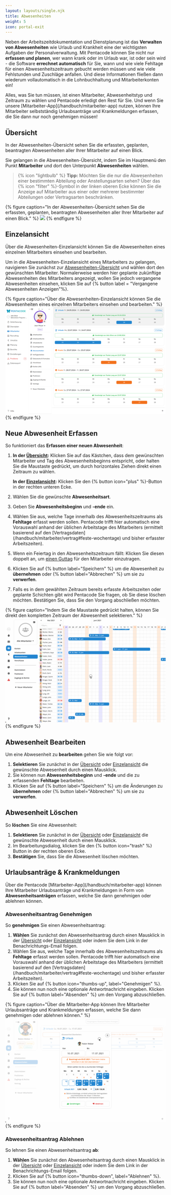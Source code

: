 ```yaml
---
layout: layouts/single.njk
title: Abwesenheiten
weight: 5
icon: portal-exit
---
```


Neben der Arbeitszeitdokumentation und Dienstplanung ist das **Verwalten von Abwesenheiten** wie Urlaub und Krankheit eine der wichtigsten Aufgaben der Personalverwaltung. Mit Pentacode können Sie nicht nur **erfassen und planen**,
wer wann krank oder im Urlaub war, ist oder sein wird - die Software **errechnet automatisch** für Sie, wann und wie viele
Fehltage für einen Abwesenheitszeitraum gebucht werden müssen und wie viele Fehlstunden und Zuschläge anfallen. Und diese Informationen fließen dann wiederum vollautomatisch in die Lohnbuchhaltung und Mitarbeiterkonten ein!

Alles, was Sie tun müssen, ist einen Mitarbeiter, Abwesenheitstyp und Zeitraum zu wählen und Pentacode erledigt den Rest für Sie. Und wenn Sie unsere [Mitarbeiter-App]\(/handbuch/mitarbeiter-app) nutzen, können Ihre Mitarbeiter selbstständig Urlaubsanträge und Krankmeldungen erfassen, die Sie dann nur noch genehmigen müssen!

## Übersicht

In der Abwesenheiten-Übersicht sehen Sie die erfassten, geplanten, beantragten Abwesenheiten aller Ihrer Mitarbeiter
auf einen Blick.

Sie gelangen in die Abwesenheiten-Übersicht, indem Sie im Hauptmenü den Punkt **Mitarbeiter** und dort den Unterpunkt **Abwesenheiten** wählen.

> {% icon "lightbulb" %} **Tipp:** Möchten Sie die nur die Abwesenheiten einer bestimmten Abteilung oder Anstellungsarten sehen? Über das
> {% icon "filter" %}-Symbol in der linken oberen Ecke können Sie die Anzeige auf Mitarbeiter aus einer oder mehrerer bestimmter Abteilungen oder Vertragsarten beschränken.

{% figure caption="In der Abwesenheiten-Übersicht sehen Sie die erfassten, geplanten, beantragten Abwesenheiten aller Ihrer Mitarbeiter auf einen Blick." %}
<img src="übersicht.webp" />
{% endfigure %}

## Einzelansicht

Über die Abwesenheiten-Einzelansicht können Sie die Abwesenheiten eines einzelnen Mitarbeiters einsehen und bearbeiten.

Um in die Abwesenheiten-Einzelansicht eines Mitarbeiters zu gelangen, navigieren Sie zunächst zur [Abwesenheiten-Übersicht](#übersicht) und wählen dort den gewünschten Mitarbeiter.
Normalerweise werden hier geplante zukünftige Abwesenheiten des Mitarbeiters angezeigt, wollen Sie jedoch vergangene Abwesenheiten einsehen, klicken Sie auf {% button label = "Vergangene Abwesenheiten Anzeigen"%}. 

{% figure caption="Über die Abwesenheiten-Einzelansicht können Sie die Abwesenheiten eines einzelnen Mitarbeiters einsehen und bearbeiten." %}
<img src="abwesenheiten_einzeln.webp" />
{% endfigure %}

## Neue Abwesenheit Erfassen

So funktioniert das **Erfassen einer neuen Abwesenheit**:

1. **In der [Übersicht](#übersicht):** Klicken Sie auf das Kästchen, dass dem gewünschten
   Mitarbeiter und Tag des Abwesenheitsbeginns entspricht, oder
   halten Sie die Maustaste gedrückt, um durch horizontales Ziehen direkt einen Zeitraum zu wählen.

   **In der [Einzelansicht](#einzelansicht):** Klicken Sie den {% button icon="plus" %}-Button in der rechten unteren Ecke.

2. Wählen Sie die gewünschte **Abwesenheitsart**.
3. Geben Sie **Abwesenheitsbeginn** und **-ende** ein.
4. Wählen Sie aus, welche Tage innerhalb des Abwesenheitszeitraums als **Fehltage** erfasst werden sollen. Pentacode
   trifft hier automatisch eine Vorauswahl anhand der üblichen Arbeitstage des Mitarbeiters (ermittelt basierend auf den
   [Vertragsdaten]\(/handbuch/mitarbeiter/vertrag#feste-wochentage) und bisher erfasster Arbeitszeiten).
5. Wenn ein Feiertag in den Abwesenheitszeitraum fällt: Klicken Sie diesen doppelt an, um [einen Guttag](/handbuch/dienstplan/#freie-tage-und-guttage-eintragen) für den Mitarbeiter einzutragen.
6. Klicken Sie auf {% button label="Speichern" %} um die Abwesenheit zu **übernehmen** oder
   {% button label="Abbrechen" %} um sie zu **verwerfen**.
7. Falls es in dem gewählten Zeitraum bereits erfasste Arbeitszeiten oder geplante Schichten gibt wird Pentacode Sie
   fragen, ob Sie diese löschen möchten. Bestätigen Sie, dass Sie den Vorgang abschließen möchten.

{% figure caption="Indem Sie die Maustaste gedrückt halten, können Sie direkt den kompletten Zeitraum der Abwesenheit selektieren." %}
<img src="abwesenheit-erfassen.gif" />
{% endfigure %}

## Abwesenheit Bearbeiten

Um eine Abwesenheit zu **bearbeiten** gehen Sie wie folgt vor:

1. **Selektieren** Sie zunächst in der [Übersicht](#übersicht) oder [Einzelansicht](#einzelansicht) die gewünschte
   Abwesenheit durch einen Mausklick.
2. Sie können nun **Abwesenheitsbeginn** und **-ende** und die zu erfassenden **Fehltage** bearbeiten.
3. Klicken Sie auf {% button label="Speichern" %} um die Änderungen zu **übernehmen** oder
   {% button label="Abbrechen" %} um sie zu **verwerfen**.

## Abwesenheit Löschen

So **löschen** Sie eine Abwesenheit:

1. **Selektieren** Sie zunächst in der [Übersicht](#übersicht) oder [Einzelansicht](#einzelansicht) die gewünschte
   Abwesenheit durch einen Mausklick.
2. Im Bearbeitungsdialog, klicken Sie den {% button icon="trash" %} Button in der rechten oberen Ecke.
3. **Bestätigen** Sie, dass Sie die Abwesenheit löschen möchten.

## Urlaubsanträge & Krankmeldungen

Über die Pentacode [Mitarbeiter-App]\(/handbuch/mitarbeiter-app) können Ihre Mitarbeiter Urlaubsanträge und Krankmeldungen in Form von **Abwesenheitsanträgen** erfassen, welche Sie dann genehmigen oder ablehnen können.

### Abwesenheitsantrag Genehmigen

So **genehmigen** Sie einen Abwesenheitsantrag:

1. **Wählen** Sie zunächst den Abwesenheitsantrag durch einen Mausklick in der [Übersicht](#übersicht) oder
   [Einzelansicht](#einzelansicht) oder indem Sie dem Link in der Benachrichtungs-Email folgen.
2. Wählen Sie aus, welche Tage innerhalb des Abwesenheitszeitraums als **Fehltage** erfasst werden sollen. Pentacode
   trifft hier automatisch eine Vorauswahl anhand der üblichen Arbeitstage des Mitarbeiters (ermittelt basierend auf den
   [Vertragsdaten]\(/handbuch/mitarbeiter/vertrag#feste-wochentage) und bisher erfasster Arbeitszeiten).
3. Klicken Sie auf {% button icon="thumbs-up", label="Genehmigen" %}.
4. Sie können nun noch eine optionale Antwortnachricht eingeben. Klicken Sie auf {% button label="Absenden" %} um den
   Vorgang abzuschließen.

{% figure caption="Über die Mitarbeiter-App können Ihre Mitarbeiter Urlaubsanträge und Krankmeldungen erfassen, welche Sie dann genehmigen oder ablehnen können." %}
<img src="antrag-genehmigen.gif" />
{% endfigure %}

### Abwesenheitsantrag Ablehnen

So lehnen Sie einen Abwesenheitsantrag **ab**:

1. **Wählen** Sie zunächst den Abwesenheitsantrag durch einen Mausklick in der [Übersicht](#übersicht) oder
   [Einzelansicht](#einzelansicht) oder indem Sie dem Link in der Benachrichtungs-Email folgen.
2. Klicken Sie auf {% button icon="thumbs-down", label="Ablehnen" %}.
3. Sie können nun noch eine optionale Antwortnachricht eingeben. Klicken Sie auf {% button label="Absenden" %} um den
   Vorgang abzuschließen.
